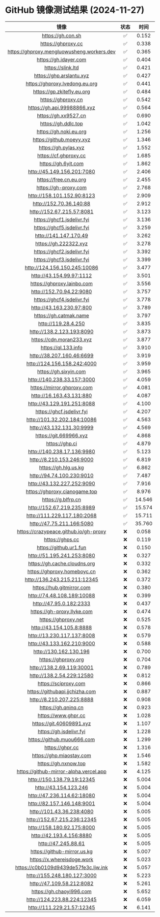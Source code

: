 # GitHub 镜像测试结果 (2024-11-27)

|  镜像  |  状态  |  时间  |
| :----: | :----: | :----: |
| https://gh.con.sh | ✅ | 0.152 |
| https://ghproxy.cc | ✅ | 0.338 |
| https://ghproxy.mengluowusheng.workers.dev | ✅ | 0.365 |
| https://gh.idayer.com | ✅ | 0.404 |
| https://slink.ltd | ✅ | 0.421 |
| https://ghp.arslantu.xyz | ✅ | 0.427 |
| https://ghproxy.lvedong.eu.org | ✅ | 0.441 |
| https://gp.zkitefly.eu.org | ✅ | 0.484 |
| https://ghproxy.cn | ✅ | 0.542 |
| https://gh.api.99988866.xyz | ✅ | 0.564 |
| https://gh.xx9527.cn | ✅ | 0.690 |
| https://gh.ddlc.top | ✅ | 1.042 |
| https://gh.noki.eu.org | ✅ | 1.256 |
| https://github.moeyy.xyz | ✅ | 1.346 |
| https://gh.pylas.xyz | ✅ | 1.552 |
| https://cf.ghproxy.cc | ✅ | 1.685 |
| https://gh.6yit.com | ✅ | 1.862 |
| http://45.149.156.201:7080 | ✅ | 2.406 |
| https://free.cn.eu.org | ✅ | 2.455 |
| https://gh-proxy.com | ✅ | 2.768 |
| http://158.101.152.90:8123 | ✅ | 2.909 |
| http://152.70.36.140:88 | ✅ | 2.912 |
| http://152.67.215.57:8081 | ✅ | 3.123 |
| https://ghcf1.jsdelivr.fyi | ✅ | 3.136 |
| https://ghcf5.jsdelivr.fyi | ✅ | 3.259 |
| http://141.147.170.49 | ✅ | 3.262 |
| https://gh.222322.xyz | ✅ | 3.278 |
| https://ghcf2.jsdelivr.fyi | ✅ | 3.392 |
| https://ghcf3.jsdelivr.fyi | ✅ | 3.399 |
| http://124.156.150.245:10086 | ✅ | 3.477 |
| http://43.154.99.97:1112 | ✅ | 3.501 |
| https://ghproxy.lainbo.com | ✅ | 3.556 |
| http://152.70.94.22:9080 | ✅ | 3.757 |
| https://ghcf4.jsdelivr.fyi | ✅ | 3.778 |
| http://43.163.230.97:800 | ✅ | 3.789 |
| https://gh.catmak.name | ✅ | 3.797 |
| http://119.28.4.250 | ✅ | 3.835 |
| http://138.2.123.193:8090 | ✅ | 3.873 |
| https://cdn.moran233.xyz | ✅ | 3.877 |
| https://ql.133.info | ✅ | 3.910 |
| http://38.207.160.46:6699 | ✅ | 3.919 |
| http://124.156.158.242:4000 | ✅ | 3.959 |
| https://gh.sixyin.com | ✅ | 3.965 |
| http://140.238.33.157:3000 | ✅ | 4.059 |
| https://mirror.ghproxy.com | ✅ | 4.081 |
| http://16.163.43.131:880 | ✅ | 4.087 |
| http://43.129.191.251:8088 | ✅ | 4.100 |
| https://ghcf.jsdelivr.fyi | ✅ | 4.207 |
| http://101.32.202.184:10086 | ✅ | 4.563 |
| http://43.132.131.30:9999 | ✅ | 4.569 |
| https://git.669966.xyz | ✅ | 4.868 |
| https://ghp.ci | ✅ | 4.879 |
| http://140.238.17.136:9980 | ✅ | 5.123 |
| http://8.210.153.246:9000 | ✅ | 6.819 |
| https://gh.hlg.us.kg | ✅ | 6.862 |
| http://94.74.100.230:9010 | ✅ | 7.487 |
| http://43.132.227.252:9090 | ✅ | 7.916 |
| https://ghproxy.cianogame.top | ✅ | 8.976 |
| https://g.blfrp.cn | ✅ | 14.546 |
| http://152.67.219.235:8989 | ✅ | 15.574 |
| http://111.229.117.180:2068 | ✅ | 15.711 |
| http://47.75.211.166:5080 | ✅ | 35.760 |
| https://crazypeace.github.io/gh-proxy | ❌ | 0.058 |
| https://ghps.cc | ❌ | 0.119 |
| https://github.ur1.fun | ❌ | 0.150 |
| http://51.195.241.253:8080 | ❌ | 0.327 |
| https://gh.cache.cloudns.org | ❌ | 0.332 |
| https://ghproxy.homeboyc.cn | ❌ | 0.362 |
| http://136.243.215.211:12345 | ❌ | 0.372 |
| https://hub.gitmirror.com | ❌ | 0.380 |
| http://74.48.108.189:10088 | ❌ | 0.399 |
| http://47.95.0.182:2333 | ❌ | 0.437 |
| https://gh-proxy.llyke.com | ❌ | 0.474 |
| https://ghproxy.net | ❌ | 0.525 |
| http://43.154.105.8:8888 | ❌ | 0.578 |
| http://13.230.117.137:8008 | ❌ | 0.579 |
| http://43.133.162.210:9000 | ❌ | 0.588 |
| http://130.162.130.196 | ❌ | 0.700 |
| https://ghproxy.org | ❌ | 0.704 |
| http://138.2.69.119:30001 | ❌ | 0.789 |
| http://138.2.54.229:12580 | ❌ | 0.812 |
| https://sciproxy.com | ❌ | 0.866 |
| https://githubapi.jjchizha.com | ❌ | 0.887 |
| http://8.210.207.225:8888 | ❌ | 0.908 |
| https://gh.qninq.cn | ❌ | 0.923 |
| https://www.ghpr.cc | ❌ | 1.028 |
| https://git.40609891.xyz | ❌ | 1.107 |
| https://gh.jsdelivr.fyi | ❌ | 1.228 |
| https://github.muou666.com | ❌ | 1.299 |
| https://ghpr.cc | ❌ | 1.316 |
| https://ghp.miaostay.com | ❌ | 1.546 |
| https://gh.nxnow.top | ❌ | 1.582 |
| https://github-mirror-alpha.vercel.app | ❌ | 4.125 |
| http://150.138.79.19:12345 | ❌ | 5.004 |
| http://43.154.123.246 | ❌ | 5.004 |
| http://47.236.114.62:18080 | ❌ | 5.004 |
| http://82.157.146.148:9001 | ❌ | 5.004 |
| http://101.43.36.238:4080 | ❌ | 5.005 |
| http://152.67.215.236:12345 | ❌ | 5.005 |
| http://158.180.92.175:8000 | ❌ | 5.005 |
| http://42.193.4.156:8880 | ❌ | 5.005 |
| http://47.245.88.61 | ❌ | 5.005 |
| https://github-mirror.us.kg | ❌ | 5.007 |
| https://x.whereisdoge.work | ❌ | 5.023 |
| https://c0b0109d9439de57fe3c.ljw.ink | ❌ | 5.057 |
| http://155.248.180.127:3000 | ❌ | 5.223 |
| http://47.109.58.212:8082 | ❌ | 5.261 |
| https://gh.chaoyi996.com | ❌ | 5.652 |
| http://124.223.88.224:12345 | ❌ | 6.059 |
| http://111.229.21.57:12345 | ❌ | 6.141 |
